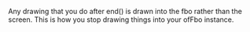 Any drawing that you do after end() is drawn into the fbo rather than the screen. This is how you stop drawing things into your ofFbo instance.
